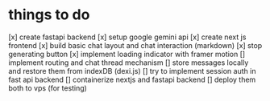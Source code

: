 # things to do
[x] create fastapi backend
[x] setup google gemini api
[x] create next js frontend
[x] build basic chat layout and chat interaction (markdown)
[x] stop generating button
[x] implement loading indicator with framer motion
[] implement routing and chat thread mechanism
[] store messages locally and restore them from indexDB (dexi.js)
[] try to implement session auth in fast api backend
[] containerize nextjs and fastapi backend
[] deploy them both to vps (for testing)
